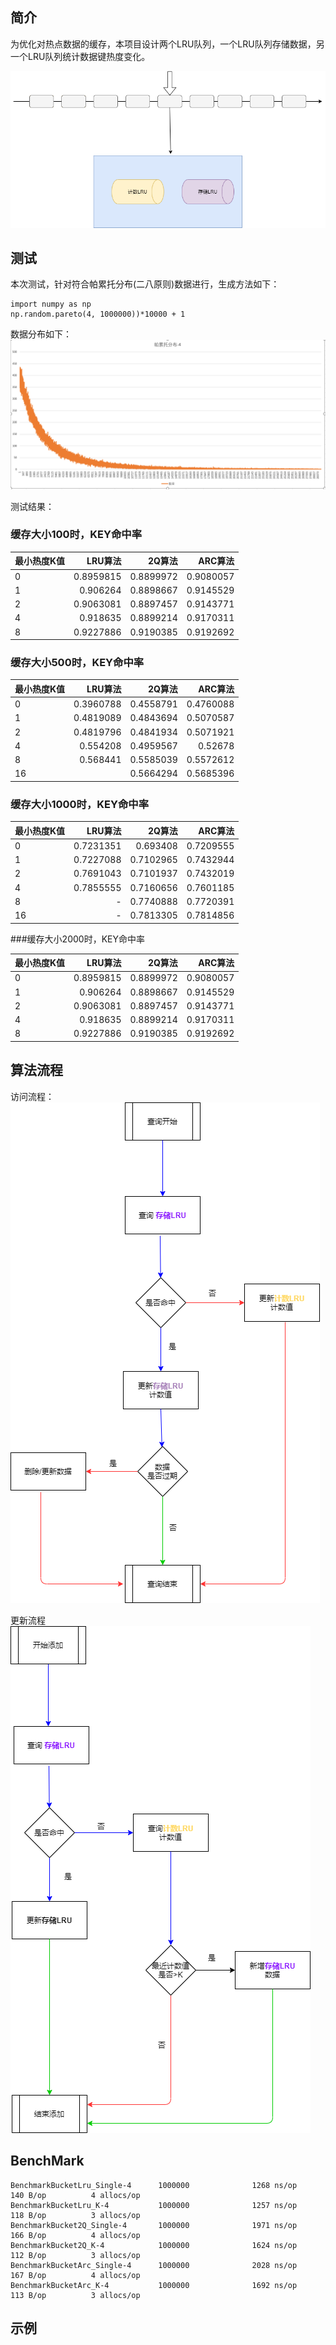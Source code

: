 ## 简介
为优化对热点数据的缓存，本项目设计两个LRU队列，一个LRU队列存储数据，另一个LRU队列统计数据键热度变化。

![avatar](https://github.com/boostlearn/go-safe-cache/raw/master/doc/safe_cache.png)


## 测试
本次测试，针对符合帕累托分布(二八原则)数据进行，生成方法如下：

    import numpy as np
    np.random.pareto(4, 1000000))*10000 + 1
 
数据分布如下：
 ![avatar](https://github.com/boostlearn/go-safe-cache/raw/master/doc/pareto_4.png)
 
测试结果：
### 缓存大小100时，KEY命中率
|最小热度K值|LRU算法|2Q算法|ARC算法|
|:----|----:|----:|----:|
|0|0.8959815|0.8899972|0.9080057|
|1|	0.906264|	0.8898667|	0.9145529|
|2|	0.9063081|	0.8897457|	0.9143771|
|4|	0.918635|	0.8899214|	0.9170311|
|8|0.9227886|	0.9190385|	0.9192692|

### 缓存大小500时，KEY命中率

|最小热度K值|LRU算法|2Q算法|ARC算法|
|:----|----:|----:|----:|
|0|	0.3960788|	0.4558791|	0.4760088|
|1|	0.4819089|	0.4843694|	0.5070587|
|2|	0.4819796|	0.4841934|	0.5071921|
|4|	0.554208|	0.4959567|	0.52678|
|8|	0.568441|	0.5585039|	0.5572612|
|16|		|0.5664294|	0.5685396|


### 缓存大小1000时，KEY命中率

|最小热度K值|LRU算法|2Q算法|ARC算法|
|:----|----:|----:|----:|
|0|	0.7231351|	0.693408|	0.7209555|
|1|	0.7227088|	0.7102965|	0.7432944|
|2|	0.7691043|	0.7101937|	0.7432019|
|4|	0.7855555|	0.7160656|	0.7601185|
|8|	-|	0.7740888|	0.7720391|
|16|	-|	0.7813305|	0.7814856|


###缓存大小2000时，KEY命中率

|最小热度K值|LRU算法|2Q算法|ARC算法|
|:----|----:|----:|----:|
|0|	0.8959815|	0.8899972|	0.9080057|
|1|	0.906264|	0.8898667|	0.9145529|
|2|	0.9063081|	0.8897457|	0.9143771|
|4|	0.918635|	0.8899214|	0.9170311|
|8|	0.9227886|	0.9190385|	0.9192692|


## 算法流程
访问流程：
![avatar](https://github.com/boostlearn/go-safe-cache/raw/master/doc/safe_cache_query.png)

更新流程
![avatar](https://github.com/boostlearn/go-safe-cache/raw/master/doc/safe_cache_insert.png)

## BenchMark
    BenchmarkBucketLru_Single-4      1000000              1268 ns/op             140 B/op          4 allocs/op
    BenchmarkBucketLru_K-4           1000000              1257 ns/op             118 B/op          3 allocs/op
    BenchmarkBucket2Q_Single-4       1000000              1971 ns/op             166 B/op          4 allocs/op
    BenchmarkBucket2Q_K-4            1000000              1624 ns/op             112 B/op          3 allocs/op
    BenchmarkBucketArc_Single-4      1000000              2028 ns/op             167 B/op          4 allocs/op
    BenchmarkBucketArc_K-4           1000000              1692 ns/op             113 B/op          3 allocs/op

## 示例